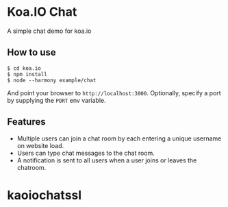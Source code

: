 
# Koa.IO Chat

A simple chat demo for koa.io

## How to use

```
$ cd koa.io
$ npm install
$ node --harmony example/chat
```

And point your browser to `http://localhost:3000`. Optionally, specify
a port by supplying the `PORT` env variable.

## Features

- Multiple users can join a chat room by each entering a unique username
on website load.
- Users can type chat messages to the chat room.
- A notification is sent to all users when a user joins or leaves
the chatroom.
# kaoiochatssl 
